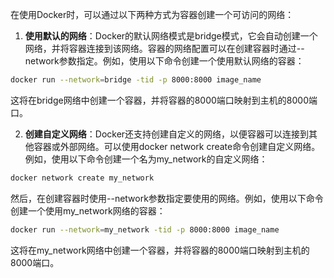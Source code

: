 在使用Docker时，可以通过以下两种方式为容器创建一个可访问的网络：

1. **使用默认的网络**：Docker的默认网络模式是bridge模式，它会自动创建一个网络，并将容器连接到该网络。容器的网络配置可以在创建容器时通过--network参数指定。例如，使用以下命令创建一个使用默认网络的容器：

```bash
docker run --network=bridge -tid -p 8000:8000 image_name
```

这将在bridge网络中创建一个容器，并将容器的8000端口映射到主机的8000端口。

2. **创建自定义网络**：Docker还支持创建自定义的网络，以便容器可以连接到其他容器或外部网络。可以使用docker network create命令创建自定义网络。例如，使用以下命令创建一个名为my_network的自定义网络：

```bash
docker network create my_network
```

然后，在创建容器时使用--network参数指定要使用的网络。例如，使用以下命令创建一个使用my_network网络的容器：

```bash
docker run --network=my_network -tid -p 8000:8000 image_name
```

这将在my_network网络中创建一个容器，并将容器的8000端口映射到主机的8000端口。
